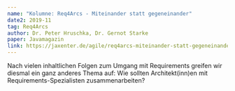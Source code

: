 ```yaml
---
name: "Kolumne: Req4Arcs - Miteinander statt gegeneinander"
date2: 2019-11
tag: Req4Arcs
author: Dr. Peter Hruschka, Dr. Gernot Starke
paper: Javamagazin
link: https://jaxenter.de/agile/req4arcs-miteinander-statt-gegeneinander-87868
---
```

Nach vielen inhaltlichen Folgen zum Umgang mit Requirements greifen wir diesmal ein ganz anderes Thema auf:
Wie sollten Architekt(inn)en mit Requirements-Spezialisten zusammenarbeiten?